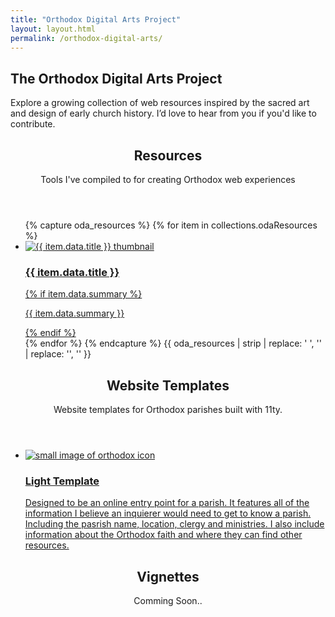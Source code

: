 ```yaml
---
title: "Orthodox Digital Arts Project"
layout: layout.html
permalink: /orthodox-digital-arts/
---
```


<section class="hero-section">
    <div class="container" data-width="small">
        <h1>The Orthodox Digital Arts Project</h1>
        <p>
            Explore a growing collection of web resources inspired by the sacred art and design of early church history. I’d love to hear from you if you'd like to contribute. 
        </p>
    </div>
</section>
<section id="resources" class="content-section">
    <header class="content-section-header">
        <h2>Resources</h2>
        <p>Tools I've compiled to for creating Orthodox web experiences</p>
    </header>
    <ul class="work-grid md-strip" role="list">
        {% capture oda_resources %}
            {% for item in collections.odaResources %}
                <li class="work-item">
                    <a href="{{ item.url }}" class="work-item-button" >
                        <div class="work-thumb">
                            <img loading="lazy" src="{{ item.data.thumb }}" alt="{{ item.data.title }} thumbnail">
                        </div>
                        <h3>{{ item.data.title }}</h3>
                        {% if item.data.summary %}
                            <p>{{ item.data.summary }}</p>
                        {% endif %}
                    </a>
                    <div class="work-hover-state"></div>
                </li>
            {% endfor %}
        {% endcapture %}
        {{ oda_resources | strip | replace: '  ', '' | replace: '', '' }}
    </ul>
</section>
<section id="templates" class="content-section">
    <header class="content-section-header">
        <h2>Website Templates</h2>
        <p>Website templates for Orthodox parishes built with 11ty.</p>
    </header>
    <ul class="templates-wrapper" role="list">  
        <li class="template-card">
            <a href="https://light-template.netlify.app/" title="Open Light Template in new tab" target="_blank">
                <img src="/img/oda/light-template-thumb.png" alt="small image of orthodox icon">
                <div class="content">
                    <h3>Light Template</h3>
                    <p>
                        Designed to be an online entry point for a parish. It features all of the information I believe an inquierer would need to get to know a parish. Including the pasrish name, location, clergy and ministries. I also include information about the Orthodox faith and where they can find other resources.
                    </p>
                </div>
            </a>
        </li>
    </ul>
</section>
<section id="vignettes" class="content-section">
    <header class="content-section-header">
        <h2>Vignettes</h2>
        <p>Comming Soon..</p>
    </header>
</section>
